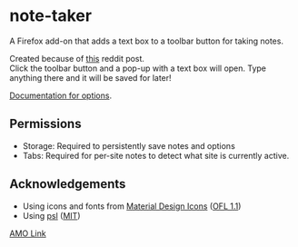 # note-taker
A Firefox add-on that adds a text box to a toolbar button for taking notes.

Created because of [this](https://www.reddit.com/r/firefox/comments/6ju4n7/im_looking_for_a_firefox_addon_that_gives_you_a/) reddit post.  
Click the toolbar button and a pop-up with a text box will open. Type anything there and it will be saved for later!

[Documentation for options](https://github.com/Rayquaza01/note-taker/wiki/Options).

## Permissions
 * Storage: Required to persistently save notes and options
 * Tabs: Required for per-site notes to detect what site is currently active.

## Acknowledgements
 * Using icons and fonts from [Material Design Icons](https://materialdesignicons.com/) ([OFL 1.1](http://scripts.sil.org/OFL))
 * Using [psl](https://github.com/wrangr/psl) ([MIT](https://opensource.org/licenses/MIT))

[AMO Link](https://addons.mozilla.org/en-US/firefox/addon/note-taker/)
